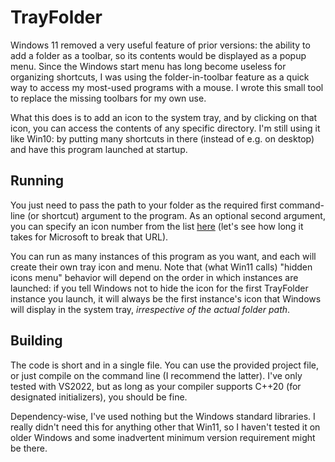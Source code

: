 TrayFolder
==========

Windows 11 removed a very useful feature of prior versions: the ability to add a folder as a toolbar, so its contents would be displayed as a popup menu. Since the Windows start menu has long become useless for organizing shortcuts, I was using the folder-in-toolbar feature as a quick way to access my most-used programs with a mouse. I wrote this small tool to replace the missing toolbars for my own use.

What this does is to add an icon to the system tray, and by clicking on that icon, you can access the contents of any specific directory. I'm still using it like Win10: by putting many shortcuts in there (instead of e.g. on desktop) and have this program launched at startup.

Running
-------

You just need to pass the path to your folder as the required first command-line (or shortcut) argument to the program. As an optional second argument, you can specify an icon number from the list [here](https://learn.microsoft.com/en-us/windows/win32/api/shellapi/ne-shellapi-shstockiconid) (let's see how long it takes for Microsoft to break that URL).

You can run as many instances of this program as you want, and each will create their own tray icon and menu. Note that (what Win11 calls) "hidden icons menu" behavior will depend on the order in which instances are launched: if you tell Windows not to hide the icon for the first TrayFolder instance you launch, it will always be the first instance's icon that Windows will display in the system tray, *irrespective of the actual folder path*.

Building
--------

The code is short and in a single file. You can use the provided project file, or just compile on the command line (I recommend the latter). I've only tested with VS2022, but as long as your compiler supports C++20 (for designated initializers), you should be fine.

Dependency-wise, I've used nothing but the Windows standard libraries. I really didn't need this for anything other that Win11, so I haven't tested it on older Windows and some inadvertent minimum version requirement might be there.
